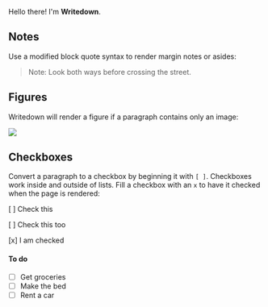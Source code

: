 Hello there! I'm **Writedown**.

## Notes

Use a modified block quote syntax to render margin notes or asides:

> Note:
> Look both ways before crossing the street.

## Figures

Writedown will render a figure if a paragraph contains only an image:

![](https://unsplash.it/200)

## Checkboxes

Convert a paragraph to a checkbox by beginning it with `[ ]`. Checkboxes work inside and outside of lists. Fill a checkbox with an `x` to have it checked when the page is rendered:

[ ] Check this

[ ] Check this too

[x] I am checked

#### To do

- [ ] Get groceries
- [ ] Make the bed
- [ ] Rent a car
